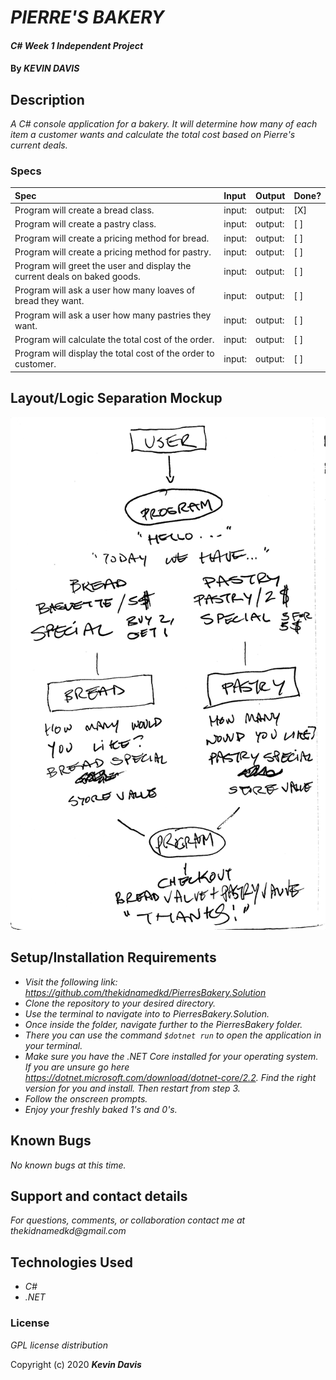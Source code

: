 # _PIERRE'S BAKERY_

#### _C# Week 1 Independent Project_

#### By _**KEVIN DAVIS**_

## Description

_A C# console application for a bakery. It will determine how many of each item a customer wants and calculate the total cost based on Pierre's current deals._

### Specs
| Spec | Input | Output | Done? |
| :-------------     | :------------- | :------------- | :------------- | 
| Program will create a bread class. | input: | output:  | [X] |
| Program will create a pastry class. | input: | output:  | [ ] |
| Program will create a pricing method for bread. | input: | output:  | [ ] |
| Program will create a pricing method for pastry. | input: | output:  | [ ] |
| Program will greet the user and display the current deals on baked goods. | input: | output:  | [ ] |
| Program will ask a user how many loaves of bread they want. | input: | output:  | [ ] | 
| Program will ask a user how many pastries they want. | input: | output:  | [ ] |
| Program will calculate the total cost of the order. | input: | output:  | [ ] |
| Program will display the total cost of the order to customer. | input: | output:  | [ ] |

## Layout/Logic Separation Mockup

![img](./img/Bakery-Layout-1.jpg)

## Setup/Installation Requirements

* _Visit the following link: https://github.com/thekidnamedkd/PierresBakery.Solution_
* _Clone the repository to your desired directory._
* _Use the terminal to navigate into to PierresBakery.Solution._
* _Once inside the folder, navigate further to the PierresBakery folder._
* _There you can use the command ```$dotnet run``` to open the application in your terminal._
* _Make sure you have the .NET Core installed for your operating system. If you are unsure go here https://dotnet.microsoft.com/download/dotnet-core/2.2. Find the right version for you and install. Then restart from step 3._
* _Follow the onscreen prompts._
* _Enjoy your freshly baked 1's and 0's._

## Known Bugs

_No known bugs at this time._

## Support and contact details

_For questions, comments, or collaboration contact me at thekidnamedkd@gmail.com_

## Technologies Used

* _C#_
* _.NET_

### License

*GPL license distribution*

Copyright (c) 2020 **_Kevin Davis_**